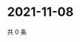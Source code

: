 # 2021-11-08

共 0 条

<!-- BEGIN WEIBO -->
<!-- 最后更新时间 Mon Nov 08 2021 17:12:00 GMT+0800 (China Standard Time) -->

<!-- END WEIBO -->
